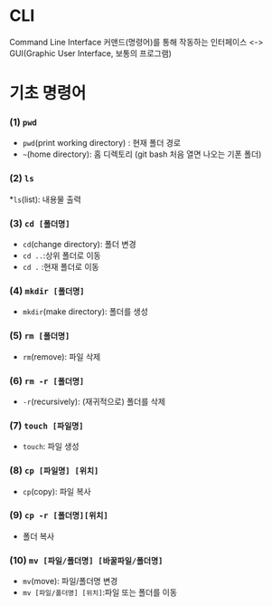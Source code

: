 # CLI

Command Line Interface
커맨드(명령어)를 통해 작동하는 인터페이스
<-> GUI(Graphic User Interface, 보통의 프로그램)



# 기초 명령어 

### (1) `pwd`

* `pwd`(print working directory) : 현재 폴더 경로
* `~`(home directory): 홈 디렉토리 (git bash 처음 열면 나오는 기폰 폴더)



### (2) `ls`

*`ls`(list): 내용물 출력



### (3) `cd [폴더명]`

* `cd`(change directory): 폴더 변경
* `cd ..`:상위 폴더로 이동
* `cd .` :현재 폴더로 이동



### (4) `mkdir [폴더명]`

* `mkdir`(make directory): 폴더를 생성



### (5) `rm [폴더명]`

* `rm`(remove): 파일 삭제



### (6) `rm -r [폴더명]`

* `-r`(recursively): (재귀적으로) 폴더를 삭제



### (7) `touch [파일명]`

* `touch`: 파일 생성



### (8) `cp [파일명] [위치]`

* `cp`(copy): 파일 복사



### (9) `cp -r [폴더명][위치]`

* 폴더 복사



### (10) `mv [파일/폴더명] [바꿀파일/폴더명]`

* `mv`(move): 파일/폴더명 변경
* `mv [파일/폴더명] [위치]`:파일 또는 폴더를 이동









